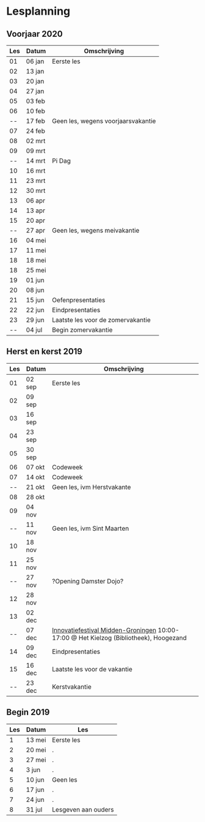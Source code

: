 # Lesplanning

## Voorjaar 2020

Les|Datum |Omschrijving
---|------|--------------------
 01|06 jan|Eerste les
 02|13 jan|
 03|20 jan| 
 04|27 jan| 
 05|03 feb| 
 06|10 feb| 
 --|17 feb|Geen les, wegens voorjaarsvakantie
 07|24 feb|
 08|02 mrt| 
 09|09 mrt|
 --|14 mrt|Pi Dag
 10|16 mrt| 
 11|23 mrt| 
 12|30 mrt|
 13|06 apr|
 14|13 apr|
 15|20 apr|
 --|27 apr|Geen les, wegens meivakantie
 16|04 mei|
 17|11 mei|
 18|18 mei|
 18|25 mei|
 19|01 jun|
 20|08 jun|
 21|15 jun|Oefenpresentaties
 22|22 jun|Eindpresentaties
 23|29 jun|Laatste les voor de zomervakantie
 --|04 jul|Begin zomervakantie

## Herst en kerst 2019

Les|Datum |Omschrijving
---|------|--------------------
 01|02 sep|Eerste les
 02|09 sep| 
 03|16 sep| 
 04|23 sep| 
 05|30 sep| 
 06|07 okt|Codeweek 
 07|14 okt|Codeweek 
 --|21 okt|Geen les, ivm Herstvakante 
 08|28 okt| 
 09|04 nov| 
 --|11 nov|Geen les, ivm Sint Maarten 
 10|18 nov| 
 11|25 nov| 
 --|27 nov|?Opening Damster Dojo? 
 12|28 nov| 
 13|02 dec|
 --|07 dec|[Innovatiefestival Midden-Groningen](http://www.mifmig.nl/over/) 10:00-17:00 @ Het Kielzog (Bibliotheek), Hoogezand 
 14|09 dec|Eindpresentaties
 15|16 dec|Laatste les voor de vakantie
 --|23 dec|Kerstvakantie 

## Begin 2019

Les|Datum|Les
---|---|---
1|13 mei|Eerste les
2|20 mei|.
3|27 mei|.
4| 3 jun|.
5|10 jun|Geen les
6|17 jun|.
7|24 jun|.
8|31 jul|Lesgeven aan ouders

